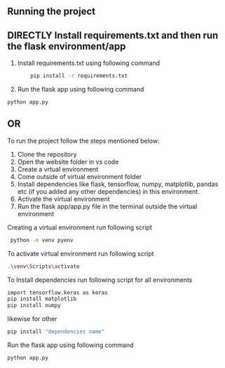 ## Running the project

## DIRECTLY Install requirements.txt and then run the flask environment/app
1. Install requirements.txt using following command
   ```bash
       pip install -r requirements.txt
   ```
2. Run the flask app using following command
```bash
python app.py
```

## OR

To run the project follow the steps mentioned below:
1. Clone the repository
2. Open the website folder in vs code
3. Create a vrtual environment
4. Come outside of virtual environment folder
5. Install dependencies like flask, tensorflow, numpy, matplotlib, pandas etc (if you added any other dependencies) in this environment.
6. Activate the virtual environment
7. Run the flask app/app.py file in the terminal outside the virtual environment




Creating a virtual environment run following script
```bash
 python -m venv pyenv
```

To activate virtual environment run following script
```bash
.\venv\Scripts\activate
```

To Install dependencies run following script for all environments
```bash
import tensorflow.keras as keras
pip install matplotlib
pip install numpy
```

likewise for other
```bash
pip install "dependencies name"
```

Run the flask app using following command
```bash
python app.py
```
